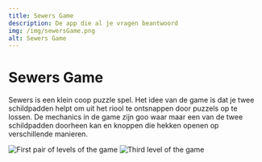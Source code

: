 ```yaml
---
title: Sewers Game
description: De app die al je vragen beantwoord
img: /img/sewersGame.png
alt: Sewers Game
---
```


# Sewers Game

Sewers is een klein coop puzzle spel. Het idee van de game is dat je twee schildpadden helpt om uit het riool te ontsnappen door puzzels op te lossen.
De mechanics in de game zijn goo waar maar een van de twee schildpadden doorheen kan en knoppen die hekken openen op verschillende manieren.

![First pair of levels of the game](/img/sewerGame/sewerGame1.png)
![Third level of the game](/img/sewerGame/sewerGame2.png)

<a class="button button--download" href="https://drive.google.com/file/d/1Ldo8XbjyUoerS_0mzF8dqzatdiB8GbL1/view">
